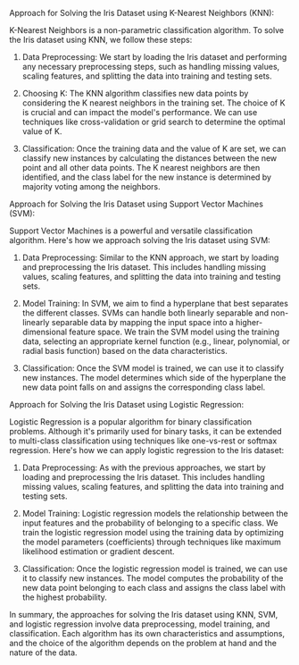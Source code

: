 Approach for Solving the Iris Dataset using K-Nearest Neighbors (KNN):

K-Nearest Neighbors is a non-parametric classification algorithm. To solve the Iris dataset using KNN, we follow these steps:

1. Data Preprocessing: We start by loading the Iris dataset and performing any necessary preprocessing steps, such as handling missing values, scaling features, and splitting the data into training and testing sets.

2. Choosing K: The KNN algorithm classifies new data points by considering the K nearest neighbors in the training set. The choice of K is crucial and can impact the model's performance. We can use techniques like cross-validation or grid search to determine the optimal value of K.

3. Classification: Once the training data and the value of K are set, we can classify new instances by calculating the distances between the new point and all other data points. The K nearest neighbors are then identified, and the class label for the new instance is determined by majority voting among the neighbors.

Approach for Solving the Iris Dataset using Support Vector Machines (SVM):

Support Vector Machines is a powerful and versatile classification algorithm. Here's how we approach solving the Iris dataset using SVM:

1. Data Preprocessing: Similar to the KNN approach, we start by loading and preprocessing the Iris dataset. This includes handling missing values, scaling features, and splitting the data into training and testing sets.

2. Model Training: In SVM, we aim to find a hyperplane that best separates the different classes. SVMs can handle both linearly separable and non-linearly separable data by mapping the input space into a higher-dimensional feature space. We train the SVM model using the training data, selecting an appropriate kernel function (e.g., linear, polynomial, or radial basis function) based on the data characteristics.

3. Classification: Once the SVM model is trained, we can use it to classify new instances. The model determines which side of the hyperplane the new data point falls on and assigns the corresponding class label.

Approach for Solving the Iris Dataset using Logistic Regression:

Logistic Regression is a popular algorithm for binary classification problems. Although it's primarily used for binary tasks, it can be extended to multi-class classification using techniques like one-vs-rest or softmax regression. Here's how we can apply logistic regression to the Iris dataset:

1. Data Preprocessing: As with the previous approaches, we start by loading and preprocessing the Iris dataset. This includes handling missing values, scaling features, and splitting the data into training and testing sets.

2. Model Training: Logistic regression models the relationship between the input features and the probability of belonging to a specific class. We train the logistic regression model using the training data by optimizing the model parameters (coefficients) through techniques like maximum likelihood estimation or gradient descent.

3. Classification: Once the logistic regression model is trained, we can use it to classify new instances. The model computes the probability of the new data point belonging to each class and assigns the class label with the highest probability.

In summary, the approaches for solving the Iris dataset using KNN, SVM, and logistic regression involve data preprocessing, model training, and classification. Each algorithm has its own characteristics and assumptions, and the choice of the algorithm depends on the problem at hand and the nature of the data.

